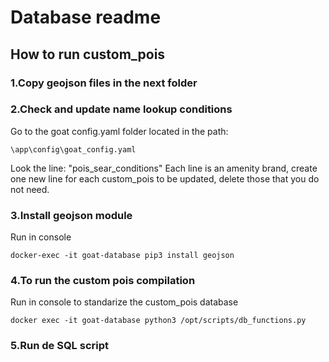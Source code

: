 # Database readme
## How to run custom_pois
### 1.Copy geojson files in the next folder
### 2.Check and update name lookup conditions
Go to the goat config.yaml folder located in the path:
```
\app\config\goat_config.yaml
```
Look the line: "pois_sear_conditions"
Each line is an amenity brand, create one new line for each custom_pois to be updated, delete those that you do not need. 
### 3.Install geojson module
Run in console
```
docker-exec -it goat-database pip3 install geojson
```
### 4.To run the custom pois compilation
Run in console to standarize the custom_pois database
```
docker exec -it goat-database python3 /opt/scripts/db_functions.py
```
### 5.Run de SQL script

